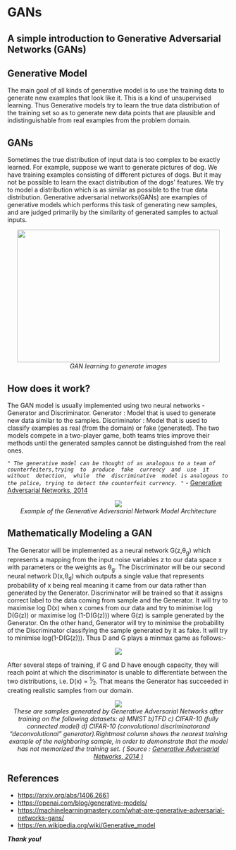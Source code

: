 # GANs
## A simple introduction to Generative Adversarial Networks (GANs) #

## Generative Model ##

The main goal of all kinds of generative model is to use the training data to generate new examples that look like it. This is a kind of unsupervised learning.
Thus Generative models try to learn the true data distribution of the training set so as to generate new data points that are plausible and indistinguishable from real examples from the problem domain.  

## GANs ##

Sometimes the true distribution of input data is too complex to be exactly learned. For example, suppose we want to generate pictures of dog. We have training examples
consisting of different pictures of dogs. But it may not be possible to learn the exact distribution of the dogs' features. We try to model a distribution which is as similar as possible to the true data distribution. Generative adversarial networks(GANs) are examples of generative models which performs this task of generating new samples, and are judged primarily by the similarity of generated samples to actual inputs.

<p align="center">
  <img width="460" height="300" src="gen_models_anim_2.gif"><br>
  <em>GAN learning to generate images</em>
</p>

## How does it work? ##

The GAN model is usually implemented using two neural networks - Generator and Discriminator.
Generator : Model that is used to generate new data similar to the samples.
Discriminator : Model that is used to classify examples as real (from the domain) or fake (generated). 
The two models compete in a two-player game, both teams tries improve their methods until the generated samples cannot be distinguished from the real ones.

_`" The generative model can be thought of as analogous to a team of counterfeiters,trying  to  produce  fake  currency  and  use  it  without  detection,  while  the  discriminative  model is analogous to the police, trying to detect the counterfeit currency. "`_ - [Generative Adversarial Networks, 2014](https://arxiv.org/abs/1406.2661)
<p align="center">
  <img src="gen_dis.png"><br>
  <em>Example of the Generative Adversarial Network Model Architecture</em>
</p>

##  Mathematically Modeling a GAN ##
The Generator will be implemented as a neural network G(z,θ<sub>g</sub>) which represents a mapping from the input noise variables z to our data space x with parameters or the weights as θ<sub>g</sub>. The Discriminator will be our second neural network D(x,θ<sub>d</sub>) which outputs a single value that represents probability of x being real meaning it came from our data rather than generated by the Generator. Discriminator will be trained so that it assigns correct label to the data coming from sample and the Generator. It will try to maximise log D(x) when x comes from our data and try to minimise log D(G(z)) or maximise log (1-D(G(z))) where
G(z) is sample generated by the Generator.
On the other hand, Generator will try to minimise the probability of the Discriminator classifying the sample generated by it as fake.
It will try to minimise log(1-D(G(z))).
Thus D and G plays a minmax game as follows:-

 <p align="center">
  <img src="loss.PNG">
</p>


After several steps of training, if G and D have enough capacity, they will reach point at which the discriminator is unable to differentiate between the two distributions, i.e. D(x) = <sup>1</sup>&frasl;<sub>2</sub>. That means the Generator has succeeded in creating realistic samples from our domain.

<p align="center">
  <img src="example.png"><br>
  <em>These are samples generated by Generative Adversarial Networks after training on the following datasets: a) MNIST b)TFD c) CIFAR-10 (fully connected model) d) CIFAR-10 (convolutional discriminatorand “deconvolutional” generator).Rightmost column shows the nearest training example of the neighboring sample, in order to demonstrate that the model has not memorized the training set. ( Source : <a href = "https://arxiv.org/abs/1406.2661"> Generative Adversarial Networks, 2014 )</a></em>
</p>

## <b> References </b>
- https://arxiv.org/abs/1406.2661
- https://openai.com/blog/generative-models/
- https://machinelearningmastery.com/what-are-generative-adversarial-networks-gans/
- https://en.wikipedia.org/wiki/Generative_model


_**Thank you!**_
